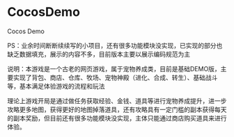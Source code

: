 # CocosDemo
Cocos Demo

PS：业余时间断断续续写的小项目，还有很多功能模块没实现，已实现的部分也缺乏数据填充，展示的内容不多，目前版本主要以展示编码规范为主

说明：本游戏是一个古老的网页游戏，属于宠物养成类，目前是基础DEMO版，主要实现了背包、商店、仓库、牧场、宠物神殿（进化、合成、转生）、基础战斗等，基本满足体验游戏的流程和玩法

理论上游戏开局是通过做任务获取经验、金钱、道具等进行宠物养成提升，进一步攻略更多地图，获得更好的地图掉落道具，还有攻略具有一定门槛的副本获得每天的副本奖励，但目前还有很多功能模块没实现，主体只能通过商店购买道具来进行体验。

